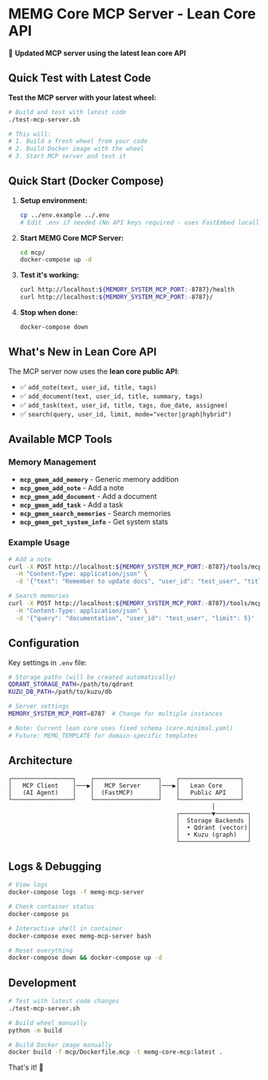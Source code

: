 # MEMG Core MCP Server - Lean Core API

🚀 **Updated MCP server using the latest lean core API**

## Quick Test with Latest Code

**Test the MCP server with your latest wheel:**
```bash
# Build and test with latest code
./test-mcp-server.sh

# This will:
# 1. Build a fresh wheel from your code
# 2. Build Docker image with the wheel
# 3. Start MCP server and test it
```

## Quick Start (Docker Compose)

1. **Setup environment:**
   ```bash
   cp ../env.example ../.env
   # Edit .env if needed (No API keys required - uses FastEmbed locally!)
   ```

2. **Start MEMG Core MCP Server:**
   ```bash
   cd mcp/
   docker-compose up -d
   ```

3. **Test it's working:**
   ```bash
   curl http://localhost:${MEMORY_SYSTEM_MCP_PORT:-8787}/health
   curl http://localhost:${MEMORY_SYSTEM_MCP_PORT:-8787}/
   ```

4. **Stop when done:**
   ```bash
   docker-compose down
   ```

## What's New in Lean Core API

The MCP server now uses the **lean core public API**:
- ✅ `add_note(text, user_id, title, tags)`
- ✅ `add_document(text, user_id, title, summary, tags)`
- ✅ `add_task(text, user_id, title, tags, due_date, assignee)`
- ✅ `search(query, user_id, limit, mode="vector|graph|hybrid")`

## Available MCP Tools

### Memory Management
- **`mcp_gmem_add_memory`** - Generic memory addition
- **`mcp_gmem_add_note`** - Add a note
- **`mcp_gmem_add_document`** - Add a document
- **`mcp_gmem_add_task`** - Add a task
- **`mcp_gmem_search_memories`** - Search memories
- **`mcp_gmem_get_system_info`** - Get system stats

### Example Usage
```bash
# Add a note
curl -X POST http://localhost:${MEMORY_SYSTEM_MCP_PORT:-8787}/tools/mcp_gmem_add_note \
  -H "Content-Type: application/json" \
  -d '{"text": "Remember to update docs", "user_id": "test_user", "title": "Documentation Task"}'

# Search memories
curl -X POST http://localhost:${MEMORY_SYSTEM_MCP_PORT:-8787}/tools/mcp_gmem_search_memories \
  -H "Content-Type: application/json" \
  -d '{"query": "documentation", "user_id": "test_user", "limit": 5}'
```

## Configuration

Key settings in `.env` file:
```bash
# Storage paths (will be created automatically)
QDRANT_STORAGE_PATH=/path/to/qdrant
KUZU_DB_PATH=/path/to/kuzu/db

# Server settings
MEMORY_SYSTEM_MCP_PORT=8787  # Change for multiple instances

# Note: Current lean core uses fixed schema (core.minimal.yaml)
# Future: MEMG_TEMPLATE for domain-specific templates
```

## Architecture

```
┌─────────────────┐    ┌──────────────────┐    ┌─────────────────┐
│   MCP Client    │───▶│   MCP Server     │───▶│   Lean Core     │
│   (AI Agent)    │    │  (FastMCP)       │    │   Public API    │
└─────────────────┘    └──────────────────┘    └─────────────────┘
                                                         │
                                               ┌─────────▼─────────┐
                                               │  Storage Backends │
                                               │  • Qdrant (vector)│
                                               │  • Kuzu (graph)   │
                                               └───────────────────┘
```

## Logs & Debugging

```bash
# View logs
docker-compose logs -f memg-mcp-server

# Check container status
docker-compose ps

# Interactive shell in container
docker-compose exec memg-mcp-server bash

# Reset everything
docker-compose down && docker-compose up -d
```

## Development

```bash
# Test with latest code changes
./test-mcp-server.sh

# Build wheel manually
python -m build

# Build Docker image manually
docker build -f mcp/Dockerfile.mcp -t memg-core-mcp:latest .
```

That's it! 🎉
